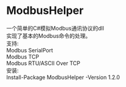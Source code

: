 # ModbusHelper
一个简单的C#模拟Modbus通讯协议的dll<br />
实现了基本的Modbus命令的处理。<br />
支持:<br/>
Modbus SerialPort<br/>
Modbus TCP<br/>
Modbus RTU/ASCII Over TCP<br/>
安装:<br />
Install-Package ModbusHelper -Version 1.2.0

